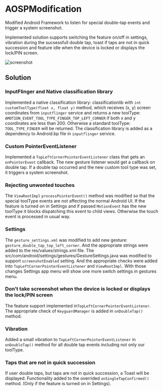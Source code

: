 # AOSPModification

Modified Android Framework to listen for special double-tap events and trigger a system screenshot. 

Implemented solution supports switching the feature on/off in settings, vibration during the sucsessfull double tap, toast if taps are not in quick succession and feature idle when the device is locked or displays the lock/PIN screen.

![screenshot](https://cloud.githubusercontent.com/assets/6971421/26136337/3c6d2c78-3a70-11e7-963e-154a6821920b.jpg)

## Solution
### InputFlinger and Native classification library
Implemented a native classification library: classificationlib with `int customToolType(float x, float y)` method, which receives (x, y) screen coordinates from `inputflinger` service and returns a new toolType: `AMOTION_EVENT_TOOL_TYPE_FINGER_TOP_LEFT_CORNER` if both x and y coordinates are less than 200. Otherwise a standard toolType: `TOOL_TYPE_FINGER` will be returned. The classification library is added as a dependency to Android.bp file in `inputflinger` service.

### Custom PointerEventListener
Implemented a `TopLeftCornerPointerEventListener` class that gets an `onPointerEvent` callback.
The new gesture listener would get a callback on double tap. If a double tap occurred and the new custom tool type was set, it triggers a system screenshot.

### Rejecting unwonted touches
The `ViewRootImpl` `processPointerEvent()` method was modified so that the special toolType events are not affecting the normal Android UI.
If the feature is turned on in Settings and if passed `MotionEvent` has the new toolType it blocks dispatching this event to child views. Otherwise the touch event is processed in usual way.

### Settings
The `gesture_settings.xml` was modified to add new gesture: `gesture_double_tap_top_left_corner`.
And the appropriate strings were added to the res/values/strings.xml file. The src/com/android/settings/gestures/GestureSettings.java was modified to support `screenshotEnabled` setting. And the appropriate checks were added into `TopLeftCornerPointerEventListener` and `ViewRootImpl`. With those changes Settings app menu will show one more switch settings in gestures menu. 

### Don’t take screenshot when the device is locked or displays the lock/PIN screen
The feature support implemented in`TopLeftCornerPointerEventListener`. The appropriate check of `KeyguardManager` is added in `onDoubleTap()` method.  

### Vibration 
Added a small vibration to `TopLeftCornerPointerEventListener` in `onDoubleTap()` method for all double tap events including not only our toolType. 

### Taps that are not in quick succession
If user double taps, but taps are not in quick succession, a Toast will be displayed.
Functionality added to the overrided `onSingleTapConfirmed()` method.  (Only if the feature is turned on in Settings).

